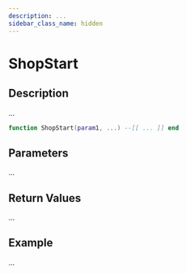 ```yaml
---
description: ...
sidebar_class_name: hidden
---
```


# ShopStart

## Description

...

```lua
function ShopStart(param1, ...) --[[ ... ]] end
```

## Parameters

...

## Return Values

...

## Example

...


